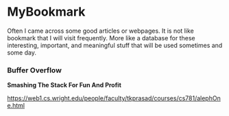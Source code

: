 # MyBookmark

Often I came across some good articles or webpages. It is not like bookmark that I will visit frequently. More like a database for these interesting, important, and meaningful stuff that will be used sometimes and some day.

### Buffer Overflow
**Smashing The Stack For Fun And Profit**

https://web1.cs.wright.edu/people/faculty/tkprasad/courses/cs781/alephOne.html

